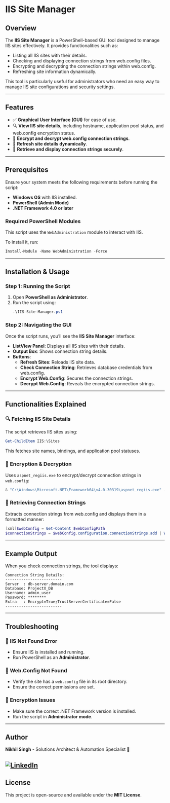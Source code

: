 # IIS Site Manager

## Overview
The **IIS Site Manager** is a PowerShell-based GUI tool designed to manage IIS sites effectively. It provides functionalities such as:

- Listing all IIS sites with their details.
- Checking and displaying connection strings from web.config files.
- Encrypting and decrypting the connection strings within web.config.
- Refreshing site information dynamically.

This tool is particularly useful for administrators who need an easy way to manage IIS site configurations and security settings.

---

## Features
- ✅ **Graphical User Interface (GUI)** for ease of use.
- 🔍 **View IIS site details**, including hostname, application pool status, and web.config encryption status.
- 🔐 **Encrypt and decrypt web.config connection strings**.
- 🔄 **Refresh site details dynamically**.
- 📜 **Retrieve and display connection strings securely**.

---

## Prerequisites
Ensure your system meets the following requirements before running the script:

- **Windows OS** with IIS installed.
- **PowerShell (Admin Mode)**
- **.NET Framework 4.0 or later**

### Required PowerShell Modules
This script uses the `WebAdministration` module to interact with IIS.

To install it, run:
```powershell
Install-Module -Name WebAdministration -Force
```

---

## Installation & Usage

### Step 1: Running the Script
1. Open **PowerShell as Administrator**.
2. Run the script using:
   ```powershell
   .\IIS-Site-Manager.ps1
   ```

### Step 2: Navigating the GUI
Once the script runs, you’ll see the **IIS Site Manager** interface:

- **ListView Panel**: Displays all IIS sites with their details.
- **Output Box**: Shows connection string details.
- **Buttons**:
  - **Refresh Sites**: Reloads IIS site data.
  - **Check Connection String**: Retrieves database credentials from web.config.
  - **Encrypt Web.Config**: Secures the connection strings.
  - **Decrypt Web.Config**: Reveals the encrypted connection strings.

---

## Functionalities Explained

### 🔍 Fetching IIS Site Details
The script retrieves IIS sites using:
```powershell
Get-ChildItem IIS:\Sites
```
This fetches site names, bindings, and application pool statuses.

### 🔐 Encryption & Decryption
Uses `aspnet_regiis.exe` to encrypt/decrypt connection strings in `web.config`:
```powershell
& "C:\Windows\Microsoft.NET\Framework64\v4.0.30319\aspnet_regiis.exe" -pef "connectionStrings" "$physicalpath"
```

### 📜 Retrieving Connection Strings
Extracts connection strings from web.config and displays them in a formatted manner:
```powershell
[xml]$webConfig = Get-Content $webConfigPath
$connectionStrings = $webConfig.configuration.connectionStrings.add | Where-Object { $_.name -eq "ProjectX" }
```

---

## Example Output
When you check connection strings, the tool displays:
```plaintext
Connection String Details:
-------------------------
Server  : db-server.domain.com
Database: ProjectX_DB
Username: admin_user
Password: ********
Extra   : Encrypt=True;TrustServerCertificate=False
-------------------------
```

---

## Troubleshooting

### 🛑 IIS Not Found Error
- Ensure IIS is installed and running.
- Run PowerShell as an **Administrator**.

### 🔄 Web.Config Not Found
- Verify the site has a `web.config` file in its root directory.
- Ensure the correct permissions are set.

### 🔐 Encryption Issues
- Make sure the correct .NET Framework version is installed.
- Run the script in **Administrator mode**.

---

## Author
**Nikhil Singh** - Solutions Architect & Automation Specialist 🚀

[![LinkedIn](https://img.shields.io/badge/linkedin-%230077B5.svg?style=for-the-badge&logo=linkedin&logoColor=white)](https://www.linkedin.com/in/nikhilsingh08/)
---

## License
This project is open-source and available under the **MIT License**.

